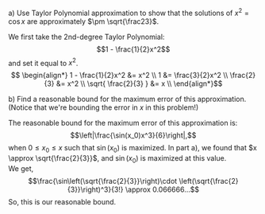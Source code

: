 a) Use Taylor Polynomial approximation to show that the solutions of $x^2 = \cos x$ are approximately $\pm \sqrt{\frac23}$.  

We first take the 2nd-degree Taylor Polynomial:
$$1 - \frac{1}{2}x^2$$
and set it equal to $x^2$.
$$
\begin{align*}
1 - \frac{1}{2}x^2 &= x^2 \\
1  &= \frac{3}{2}x^2 \\
\frac{2}{3}  &= x^2 \\
\sqrt{ \frac{2}{3} }  &= x \\
\end{align*}$$

b) Find a reasonable bound for the maximum error of this approximation. (Notice that we're bounding the error in $x$ in this problem!)

The reasonable bound for the maximum error of this approximation is:  
$$\left|\frac{\sin(x_0)x^3}{6}\right|,$$
when $0\le x_0 \le x$ such that $\sin(x_0)$ is maximized. In part a), we found that $x \approx \sqrt{\frac{2}{3}}$, and $\sin(x_0)$ is maximized at this value.  
We get,  
$$\frac{\sin\left(\sqrt{\frac{2}{3}}\right)\cdot \left(\sqrt{\frac{2}{3}}\right)^3}{3!} \approx 0.066666...$$So, this is our reasonable bound.